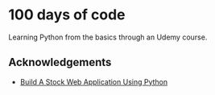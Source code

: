# 100 days of code
Learning Python from the basics through an Udemy course.

## Acknowledgements

 - [Build A Stock Web Application Using Python](https://www.youtube.com/watch?v=eNDADqa9858)
